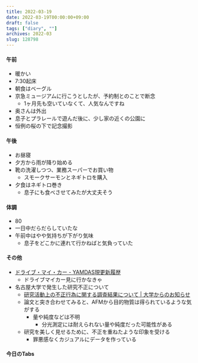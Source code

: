 ```yaml
---
title: 2022-03-19
date: 2022-03-19T00:00:00+09:00
draft: false
tags: ["diary", ""]
archives: 2022-03
slug: 128798
---
```

#### 午前
- 暖かい
- 7:30起床
- 朝食はベーグル
- 京急ミュージアムに行こうとしたが、予約制とのことで断念
  - 1ヶ月先も空いていなくて、人気なんですね
- 奥さんは外出
- 息子とプラレールで遊んだ後に、少し家の近くの公園に
- 恒例の桜の下で記念撮影
#### 午後
- お昼寝
- 夕方から雨が降り始める
- 靴の洗濯しつつ、業務スーパーでお買い物
  - スモークサーモンとネギトロを購入
- 夕食はネギトロ巻き
  - 息子にも食べさせてみたが大丈夫そう
#### 体調
- 80
- 一日中だらだらしていたな
- 午前中はやや気持ちが下がり気味
  - 息子をどこかに連れて行かねばと気負っていた
#### その他
- [ドライブ・マイ・カー - YAMDAS現更新履歴](https://yamdas.hatenablog.com/entry/20220318/drive-my-car)
  - ドライブマイカー見に行かなきゃ
- 名古屋大学で発生した研究不正について
  - [研究活動上の不正行為に関する調査結果について | 大学からのお知らせ](https://www.nagoya-u.ac.jp/info/20220316_jimu.html)
  - 論文と突き合わせてみると、AFMから目的物質は得られているような気がする
    - 量や純度などは不明
      - 分光測定には耐えられない量や純度だった可能性がある
  - 研究を美しく見せるために、不正を重ねたような印象を受ける
    - 罪悪感なくカジュアルにデータを作っている
#### 今日のTabs